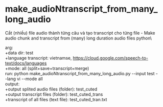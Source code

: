 # make_audioNtranscript_from_many_long_audio
Cắt (nhiều) file audio thành từng câu và tạo transcript cho từng file  - Make audio chunk and transcript from (many) long duration audio files python\

arg:\
 +data dir: test\
 +language transcript: vietnamse, https://cloud.google.com/speech-to-text/docs/languages \
 +mode: all (split+save+transcript+merge)\
run: python make_audioNtranscript_from_many_long_audio.py --input test --lang vi --mode all\
output:\
 +output splited audio files (folder): test_cuted\
 +output transcript files (folder): test_cuted_trans\
 +transcript of all files (text file): test_cuted_tran.txt
